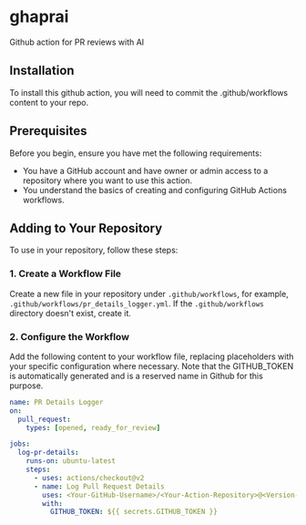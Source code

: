 # ghaprai

Github action for PR reviews with AI

## Installation

To install this github action, you will need to commit the .github/workflows content to your repo.

## Prerequisites

Before you begin, ensure you have met the following requirements:

- You have a GitHub account and have owner or admin access to a repository where you want to use this action.
- You understand the basics of creating and configuring GitHub Actions workflows.

## Adding to Your Repository

To use in your repository, follow these steps:

### 1. Create a Workflow File

Create a new file in your repository under `.github/workflows`, for example, `.github/workflows/pr_details_logger.yml`. If the `.github/workflows` directory doesn't exist, create it.

### 2. Configure the Workflow

Add the following content to your workflow file, replacing placeholders with your specific configuration where necessary. Note that the GITHUB_TOKEN is automatically generated and is a reserved name in Github for this purpose.

```yaml
name: PR Details Logger
on:
  pull_request:
    types: [opened, ready_for_review]

jobs:
  log-pr-details:
    runs-on: ubuntu-latest
    steps:
      - uses: actions/checkout@v2
      - name: Log Pull Request Details
        uses: <Your-GitHub-Username>/<Your-Action-Repository>@<Version-Tag>
        with:
          GITHUB_TOKEN: ${{ secrets.GITHUB_TOKEN }}
```
